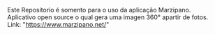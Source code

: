 Este Repositorio é somento para o uso da aplicação Marzipano.<br>
Aplicativo open source o qual gera uma imagen 360° apartir de fotos.<br>
Link: "https://www.marzipano.net/"
